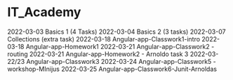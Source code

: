 # IT_Academy

2022-03-03 Basics 1 (4 Tasks)
2022-03-04 Basics 2 (3 tasks)
2022-03-07 Collections (extra task)
2022-03-18 Angular-app-Classwork1-intro
2022-03-18 Angular-app-Homework1
2022-03-21 Angular-app-Classwork2 - routing
2022-03-21 Angular-app-Homework2 - Arnoldo task 3
2022-03-22/23  Angular-app-Classwork3
2022-03-24 Angular-app-Classwork5 -workshop-MInijus
2022-03-25 Angular-app-Classwork6-Junit-Arnoldas